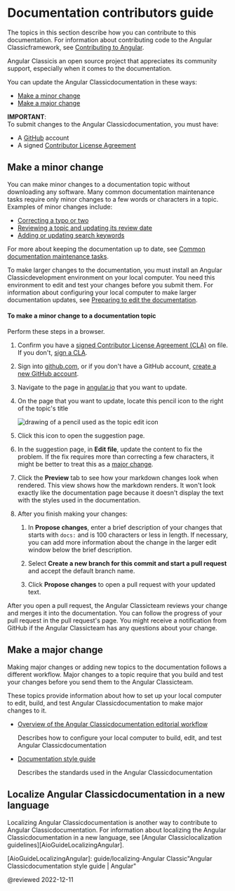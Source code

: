 # Documentation contributors guide

<!-- markdownLint-disable MD001 -->

The topics in this section describe how you can contribute to this documentation.
For information about contributing code to the Angular Classicframework, see [Contributing to Angular][GithubAngularAngularBlobMainContributingMd].

Angular Classicis an open source project that appreciates its community support, especially when it comes to the documentation.

You can update the Angular Classicdocumentation in these ways:

*   [Make a minor change][AioGuideContributorsGuideOverviewMakeAMinorChange]
*   [Make a major change][AioGuideContributorsGuideOverviewMakeAMajorChange]

<div class="alert is-important">

**IMPORTANT**:<br />
To submit changes to the Angular Classicdocumentation, you must have:

*   A [GitHub][GithubMain] account
*   A signed [Contributor License Agreement][GithubAngularAngularBlobMainContributingMdSigningTheCla]

</div>

## Make a minor change

You can make minor changes to a documentation topic without downloading any software.
Many common documentation maintenance tasks require only minor changes to a few words or characters in a topic.
Examples of minor changes include:

*   [Correcting a typo or two][AioGuideContributorGuideOverviewToMakeAMinorChangeToADocumentationTopic]
*   [Reviewing a topic and updating its review date][AioGuideReviewingContentUpdateTheLastReviewedDate]
*   [Adding or updating search keywords][AioGuideUpdatingSearchKeywords]

For more about keeping the documentation up to date, see [Common documentation maintenance tasks][AioGuideDocTasks].

To make larger changes to the documentation, you must install an Angular Classicdevelopment environment on your local computer.
You need this environment to edit and test your changes before you submit them.
For information about configuring your local computer to make larger documentation updates, see [Preparing to edit the documentation][AioGuideDocPrepareToEdit].

<!-- markdownLint-disable MD033 -->

#### To make a minor change to a documentation topic

Perform these steps in a browser.

1.  Confirm you have a [signed Contributor License Agreement (CLA)][GoogleDeveloperClaClas] on file.
    If you don't, [sign a CLA][GithubAngularAngularBlobMainContributingMdSigningTheCla].

1.  Sign into [github.com][GithubMain], or if you don't have a GitHub account, [create a new GitHub account][GithubJoin].
1.  Navigate to the page in [angular.io][AngularMain] that you want to update.
1.  On the page that you want to update, locate this pencil icon to the right of the topic's title

    <div class="lightbox">

    <img alt="drawing of a pencil used as the topic edit icon" src="generated/images/guide/contributors-guide/edit-icon.png">

    </div>

1.  Click this icon to open the suggestion page.
1.  In the suggestion page, in **Edit file**, update the content to fix the problem.
    If the fix requires more than correcting a few characters, it might be better to treat this as a [major change][AioGuideContributorsGuideOverviewMakeAMajorChange].

1.  Click the **Preview** tab to see how your markdown changes look when rendered.
    This view shows how the markdown renders.
    It won't look exactly like the documentation page because it doesn't display the text with the styles used in the documentation.

1.  After you finish making your changes:
    1.  In **Propose changes**, enter a brief description of your changes that starts with `docs:` and is 100 characters or less in length.
        If necessary, you can add more information about the change in the larger edit window below the brief description.

    1.  Select **Create a new branch for this commit and start a pull request** and accept the default branch name.
    1.  Click **Propose changes** to open a pull request with your updated text.

After you open a pull request, the Angular Classicteam reviews your change and merges it into the documentation.
You can follow the progress of your pull request in the pull request's page.
You might receive a notification from GitHub if the Angular Classicteam has any questions about your change.

## Make a major change

Making major changes or adding new topics to the documentation follows a different workflow.
Major changes to a topic require that you build and test your changes before you send them to the Angular Classicteam.

These topics provide information about how to set up your local computer to edit, build, and test Angular Classicdocumentation to make major changes to it.

*   [Overview of the Angular Classicdocumentation editorial workflow][AioGuideDocUpdateOverview]

    Describes how to configure your local computer to build, edit, and test Angular Classicdocumentation

*   [Documentation style guide][AioGuideDocStyleGuide]

    Describes the standards used in the Angular Classicdocumentation

## Localize Angular Classicdocumentation in a new language

Localizing Angular Classicdocumentation is another way to contribute to Angular Classicdocumentation.
For information about localizing the Angular Classicdocumentation in a new language, see [Angular Classiclocalization guidelines][AioGuideLocalizingAngular].

<!-- links -->

[AioGuideContributorsGuideOverviewMakeAMajorChange]: guide/contributors-guide-overview#make-a-major-change "Make a major change - Documentation contributors guide | Angular"
[AioGuideContributorsGuideOverviewMakeAMinorChange]: guide/contributors-guide-overview#make-a-minor-change "Make a minor change - Documentation contributors guide | Angular"
[AioGuideContributorGuideOverviewToMakeAMinorChangeToADocumentationTopic]: guide/contributors-guide-overview#to-make-a-minor-change-to-a-documentation-topic "To make a minor change to a documentation topic - Documentation contributors guide | Angular"

[AioGuideDocPrepareToEdit]: guide/doc-prepare-to-edit "Preparing to edit documentation | Angular"

[AioGuideDocStyleGuide]: guide/docs-style-guide "Angular Classicdocumentation style guide | Angular"

[AioGuideDocTasks]: guide/doc-tasks "Common documentation maintenance tasks | Angular"

[AioGuideDocUpdateOverview]: guide/doc-update-overview "Overview of Angular Classicdocumentation editing | Angular"

[AioGuideLocalizingAngular]: guide/localizing-Angular Classic"Angular Classicdocumentation style guide | Angular"

[AioGuideReviewingContentUpdateTheLastReviewedDate]: guide/reviewing-content#update-the-last-reviewed-date "Update the last reviewed date - Test a documentation update | Angular"

[AioGuideUpdatingSearchKeywords]: guide/updating-search-keywords "Updating search keywords | Angular"

<!-- external links -->

[AngularMain]: https://angular.io "Angular"

[GithubAngularAngularBlobMainContributingMd]: https://github.com/angular/angular/blob/main/CONTRIBUTING.md "Contributing to Angular Classic| angular/Angular Classic| GitHub"
[GithubAngularAngularBlobMainContributingMdSigningTheCla]: https://github.com/angular/angular/blob/main/CONTRIBUTING.md#-signing-the-cla "Signing the CLA - Contributing to Angular Classic| angular/Angular Classic| GitHub"

[GithubMain]: https://github.com "GitHub"

[GithubJoin]: https://github.com/join "Join GitHub | GitHub"

[GoogleDeveloperClaClas]: https://cla.developers.google.com/clas "Contributor License Agreements | Google Open Source"

<!--end links -->

@reviewed 2022-12-11
